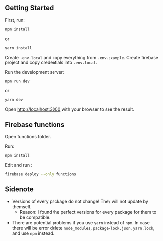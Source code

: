## Getting Started

First, run:

```bash
npm install
```
or
```bash
yarn install
```

Create `.env.local` and copy everything from `.env.example`.
Create firebase project and copy credentials into `.env.local`.

Run the development server:

```bash
npm run dev
```
or
```bash
yarn dev
```

Open [http://localhost:3000](http://localhost:3000) with your browser to see the result.

## Firebase functions

Open functions folder.

Run:

```bash
npm install
```

Edit and run :

```bash
firebase deploy --only functions
```

## Sidenote
- Versions of every package do not change! They will not update by themself.
  - Reason: I found the perfect versions for every package for them to be compatible.
- There are potential problems if you use `yarn` instead of `npm`. In case there will be error delete `node_modules`, `package-lock.json`, `yarn.lock`, and use `npm` instead.
